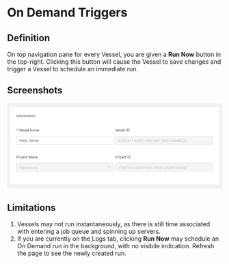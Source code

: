 # On Demand Triggers

## Definition

On top navigation pane for every Vessel, you are given a **Run Now** button in the top-right. Clicking this button will cause the Vessel to save changes and trigger a Vessel to schedule an immediate run.

## Screenshots

![Running your Vessel On Demand](../../../.gitbook/assets/image%20%2855%29.png)

## Limitations

1. Vessels may not run instantaneously, as there is still time associated with entering a job queue and spinning up servers.
2. If you are currently on the Logs tab, clicking **Run Now** may schedule an On Demand run in the background, with no visibile indication. Refresh the page to see the newly created run.

